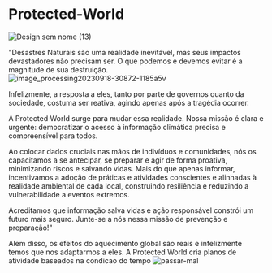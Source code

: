 # Protected-World


![Design sem nome (13)](https://github.com/user-attachments/assets/5f5386d9-acc4-44c8-9811-5274eb0b33d3)





"Desastres Naturais são uma realidade inevitável, mas seus impactos devastadores não precisam ser. O que podemos e devemos evitar é a magnitude de sua destruição.
![image_processing20230918-30872-1185a5v](https://github.com/user-attachments/assets/5df026ee-372d-43ce-af58-4a54f3110b07)

Infelizmente, a resposta a eles, tanto por parte de governos quanto da sociedade, costuma ser reativa, agindo apenas após a tragédia ocorrer.

A Protected World surge para mudar essa realidade. Nossa missão é clara e urgente: democratizar o acesso à informação climática precisa e compreensível para todos.

Ao colocar dados cruciais nas mãos de indivíduos e comunidades, nós os capacitamos a se antecipar, se preparar e agir de forma proativa, minimizando riscos e salvando vidas. Mais do que apenas informar, incentivamos a adoção de práticas e atividades conscientes e alinhadas à realidade ambiental de cada local, construindo resiliência e reduzindo a vulnerabilidade a eventos extremos.

Acreditamos que informação salva vidas e ação responsável constrói um futuro mais seguro. Junte-se a nós nessa missão de prevenção e preparação!"

Alem disso, os efeitos do aquecimento global são reais e infelizmente temos que nos adaptarmos a eles. A Protected World cria planos de atividade baseados na condicao do tempo
![passar-mal](https://github.com/user-attachments/assets/e5640e44-6a47-473a-9c8d-30abd194fbb9)
